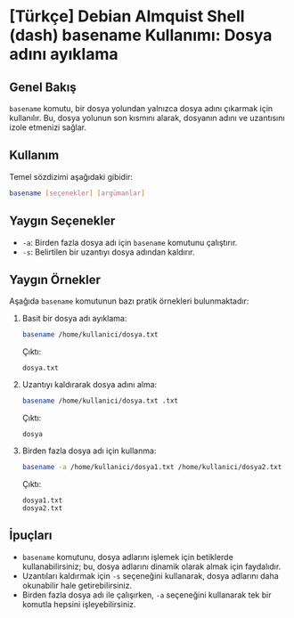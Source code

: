 # [Türkçe] Debian Almquist Shell (dash) basename Kullanımı: Dosya adını ayıklama

## Genel Bakış
`basename` komutu, bir dosya yolundan yalnızca dosya adını çıkarmak için kullanılır. Bu, dosya yolunun son kısmını alarak, dosyanın adını ve uzantısını izole etmenizi sağlar.

## Kullanım
Temel sözdizimi aşağıdaki gibidir:

```bash
basename [seçenekler] [argümanlar]
```

## Yaygın Seçenekler
- `-a`: Birden fazla dosya adı için `basename` komutunu çalıştırır.
- `-s`: Belirtilen bir uzantıyı dosya adından kaldırır.

## Yaygın Örnekler
Aşağıda `basename` komutunun bazı pratik örnekleri bulunmaktadır:

1. Basit bir dosya adı ayıklama:
   ```bash
   basename /home/kullanici/dosya.txt
   ```
   Çıktı:
   ```
   dosya.txt
   ```

2. Uzantıyı kaldırarak dosya adını alma:
   ```bash
   basename /home/kullanici/dosya.txt .txt
   ```
   Çıktı:
   ```
   dosya
   ```

3. Birden fazla dosya adı için kullanma:
   ```bash
   basename -a /home/kullanici/dosya1.txt /home/kullanici/dosya2.txt
   ```
   Çıktı:
   ```
   dosya1.txt
   dosya2.txt
   ```

## İpuçları
- `basename` komutunu, dosya adlarını işlemek için betiklerde kullanabilirsiniz; bu, dosya adlarını dinamik olarak almak için faydalıdır.
- Uzantıları kaldırmak için `-s` seçeneğini kullanarak, dosya adlarını daha okunabilir hale getirebilirsiniz.
- Birden fazla dosya adı ile çalışırken, `-a` seçeneğini kullanarak tek bir komutla hepsini işleyebilirsiniz.